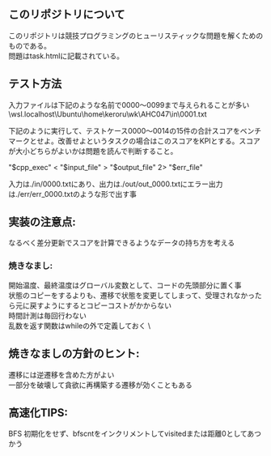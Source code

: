 ## このリポジトリについて
このリポジトリは競技プログラミングのヒューリスティックな問題を解くためのものである。 \
問題はtask.htmlに記載されている。



## テスト方法
入力ファイルは下記のような名前で0000～0099まで与えられることが多い
\\wsl.localhost\Ubuntu\home\keroru\wk\AHC047\in\0001.txt

下記のように実行して、テストケース0000～0014の15件の合計スコアをベンチマークとせよ。改善せよというタスクの場合はこのスコアをKPIとする。スコアが大小どちらがよいかは問題を読んで判断すること。

"$cpp_exec" < "$input_file"  > "$output_file" 2> "$err_file"

入力は./in/0000.txtにあり、出力は./out/out_0000.txtにエラー出力は./err/err_0000.txtのような形で出す事


## 実装の注意点:
なるべく差分更新でスコアを計算できるようなデータの持ち方を考える

### 焼きなまし:
開始温度、最終温度はグローバル変数として、コードの先頭部分に置く事 \
状態のコピーをするよりも、遷移で状態を変更してしまって、受理されなかったら元に戻すようにするとコピーコストがかからない \
時間計測は毎回行わない \
乱数を返す関数はwhileの外で定義しておく \

## 焼きなましの方針のヒント:
遷移には逆遷移を含めた方がよい \
一部分を破壊して貪欲に再構築する遷移が効くこともある

## 高速化TIPS:
BFS 初期化をせず、bfscntをインクリメントしてvisitedまたは距離0としてあつかう
